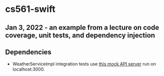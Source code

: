 # cs561-swift
Jan 3, 2022 - an example from a lecture on code coverage, unit tests, and dependency injection
--- 
## Dependencies
- WeatherServiceImpl integration tests use [this mock API server](https://github.com/adeviney/mock-api-weather) run on localhost:3000.

